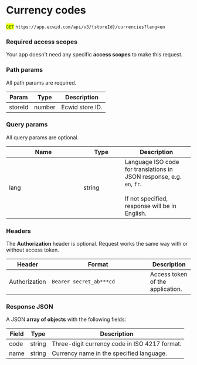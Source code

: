 # Currency codes

<mark style="color:green;">`GET`</mark> `https://app.ecwid.com/api/v3/{storeId}/currencies?lang=en`

### Required access scopes

Your app doesn't need any specific **access scopes** to make this request.

### Path params

All path params are required.

| Param   | Type   | Description     |
| ------- | ------ | --------------- |
| storeId | number | Ecwid store ID. |

### Query params

All query params are optional.

<table data-full-width="false"><thead><tr><th width="187">Name</th><th width="97">Type</th><th>Description</th></tr></thead><tbody><tr><td>lang</td><td>string</td><td>Language ISO code for translations in JSON response, e.g. <code>en</code>, <code>fr</code>.<br><br>If not specified, response will be in English.</td></tr></tbody></table>

### Headers

The **Authorization** header is optional. Request works the same way with or without access token.

<table><thead><tr><th>Header</th><th width="252">Format</th><th>Description</th></tr></thead><tbody><tr><td>Authorization</td><td><code>Bearer secret_ab***cd</code></td><td>Access token of the application.</td></tr></tbody></table>

### Response JSON

A JSON **array of objects** with the following fields:

| Field | Type   | Description                                   |
| ----- | ------ | --------------------------------------------- |
| code  | string | Three-digit currency code in ISO 4217 format. |
| name  | string | Currency name in the specified language.      |
